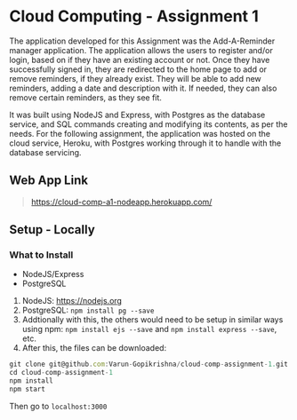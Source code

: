 # Cloud Computing - Assignment 1

The application developed for this Assignment was the Add-A-Reminder manager application. The application allows the users to register and/or login, based on if they have an existing account or not. Once they have successfully signed in, they are redirected to the home page to add or remove reminders, if they already exist. They will be able to add new  reminders, adding a date and description with it. If needed, they can also remove certain reminders, as they see fit.

It was built using NodeJS and Express, with Postgres as the database service, and SQL commands creating and modifying its contents, as per the needs. For the following assignment, the application was hosted on the cloud service, Heroku, with Postgres working through it to handle with the database servicing. 


## Web App Link
> https://cloud-comp-a1-nodeapp.herokuapp.com/

## Setup - Locally

### What to Install
- NodeJS/Express
- PostgreSQL

1. NodeJS: https://nodejs.org
2. PostgreSQL: `npm install pg --save`
3. Addtionally with this, the others would need to be setup in similar ways using npm: `npm install ejs --save` and `npm install express --save`, etc.
4. After this, the files can be downloaded:

```js
git clone git@github.com:Varun-Gopikrishna/cloud-comp-assignment-1.git
cd cloud-comp-assignment-1
npm install
npm start
```
Then go to `localhost:3000`







 



